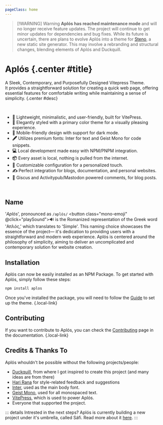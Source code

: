 ```yaml
---
pageClass: home
---
```


> [!WARNING] Warning
> **Aplós has reached maintenance mode** and will no longer receive feature updates. The project will continue to get minor updates for dependencies and bug fixes. While its future is uncertain, there are plans to evolve Aplós into a theme for [Steno](https://github.com/stenodevs/steno), a new static site generator. This may involve a rebranding and structural changes, blending elements of Aplós and Duckquill.

# Aplós {.center #title}

A Sleek, Contemporary, and Purposefully Designed Vitepress Theme.\
It provides a straightforward solution for creating a quick web page, offering essential features for comfortable writing while maintaining a sense of simplicity. {.center #desc}

<section id="features">
<br>

- **🚀** Lightweight, minimalistic, and user-friendly, built for VitePress.
- **🎨** Elegantly styled with a primary color theme for a visually pleasing experience.
- **📱** Mobile-friendly design with support for dark mode.
- **🖋️** Utilizes premium fonts: Inter for text and Geist Mono for code snippets.
- **💻** Local development made easy with NPM/PNPM integration.
- **📦** Every asset is local, nothing is pulled from the internet.
- **🔧** Customizable configuration for a personalized touch.
- **✍️** Perfect integration for blogs, documentation, and personal websites.
- **💬** Giscus and Activitypub/Mastodon powered comments, for blog posts.

</section>

<br>
<aside>

## Name

'_Aplós_', pronounced as `/aplós/` <button class="mono-emoji" @click="playSound">🔊</button> is the Romanized representation of the Greek word 'Απλός,' which translates to 'Simple'. This naming choice showcases the essence of the project— it's dedication to providing users with a straightforward and modern web experience. Aplós is centered around the philosophy of simplicity, aiming to deliver an uncomplicated and contemporary solution for website creation.

</aside>

## Installation

Aplós can now be easily installed as an NPM Package. To get started with Aplós, simply follow these steps:

```bash
npm install aplos
```

Once you've installed the package, you will need to follow the [Guide](/guide/#package) to set up the theme. {.local-link}

## Contributing

If you want to contribute to Aplós, you can check the [Contributing](/contributing) page in the documentation. {.local-link}

## Credits & Thanks To

Aplós whouldn't be possible without the following projects/people:

- [Duckquill](https://duckquill.daudix.one), from where I got inspired to create this project (and many ideas are from there)
- [Hari Rana](https://tesk.page/) for style-related feedback and suggestions
- [Inter](https://rsms.me/inter/), used as the main body font.
- [Geist Mono](https://vercel.com/font), used for all monospaced text.
- [VitePress](https://vitepress.dev), which is used to power Aplós.
- Everyone that supported the project.

::: details Intrested in the next steps?
Aplós is currently building a new project under it's umbrella, called Sáfi. Read more about it [here](https://gabs.eu.org/blog/posts/next-steps-for-aplós).
:::

<script setup lang="ts">
    const playSound = () => {
      const audio = new Audio('https://s3-eu-west-1.amazonaws.com/com.idmgroup.lab.sounds.prod/el/a/d/c/adcf1a902482d8ad5ae10ea7307330e0.mp3');
      audio.play();
    }
</script>
